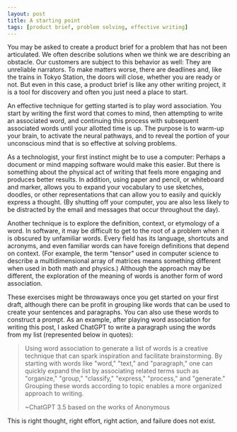 ```yaml
---
layout: post
title: A starting point
tags: [product brief, problem solving, effective writing]
---
```


You may be asked to create a product brief for a problem that has not been articulated.  We often describe solutions when we think we are describing an obstacle.  Our customers are subject to this behavior as well:  They are unreliable narrators.  To make matters worse, there are deadlines and, like the trains in Tokyo Station, the doors will close, whether you are ready or not.  But even in this case, a product brief is like any other writing project, it is a tool for discovery and often you just need a place to start.

An effective technique for getting started is to play word association.  You start by writing the first word that comes to mind, then attempting to write an associated word, and continuing this process with subsequent associated words until your allotted time is up.  The purpose is to warm-up your brain, to activate the neural pathways, and to reveal the portion of your unconscious mind that is so effective at solving problems. 

As a technologist, your first instinct might be to use a computer:  Perhaps a document or mind mapping software would make this easier.  But there is something about the physical act of writing that feels more engaging and produces better results.  In addition, using paper and pencil, or whiteboard and marker, allows you to expand your vocabulary to use sketches, doodles, or other representations that can allow you to easily and quickly express a thought.  (By shutting off your computer, you are also less likely to be distracted by the email and messages that occur throughout the day).

Another technique is to explore the definition, context, or etymology of a word.  In software, it may be difficult to get to the root of a problem when it is obscured by unfamiliar words.  Every field has its language, shortcuts and acronyms, and even familiar words can have foreign definitions that depend on context.  (For example, the term "tensor" used in computer science to describe a multidimensional array of matrices means something different when used in both math and physics.)  Although the approach may be different, the exploration of the meaning of words is another form of word association.

These exercises might be throwaways once you get started on your first draft, although there can be profit in grouping like words that can be used to create your sentences and paragraphs.  You can also use these words to construct a prompt.  As an example, after playing word association for writing this post, I asked ChatGPT to write a paragraph using the words from my list (represented below in quotes):

> Using word association to generate a list of words is a creative technique that can spark inspiration and facilitate brainstorming. By starting with words like "word," "text," and "paragraph," one can quickly expand the list by associating related terms such as "organize," "group," "classify," "express," "process," and "generate."  Grouping these words according to topic enables a more organized approach to writing.
>	
> ~ChatGPT 3.5 based on the works of Anonymous

This is right thought, right effort, right action, and failure does not exist.
